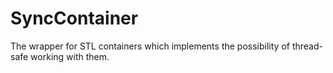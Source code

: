 # SyncContainer
The wrapper for STL containers which implements the possibility of thread-safe working with them.

